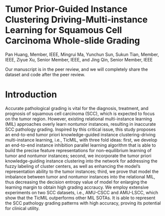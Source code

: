 # Tumor Prior-Guided Instance Clustering Driving-Multi-instance Learning for Squamous Cell Carcinoma Whole-slide Grading
Pan Huang, Member, IEEE, Mingrui Ma, Yunchun Sun, Sukun Tian, Member, IEEE, Ziyue Xu, Senior Member, IEEE, and Jing Qin, Senior Member, IEEE

Our manuscript is in the peer review, and we will completely share the dataset and code after the peer review.

# Introduction
Accurate pathological grading is vital for the diagnosis, treatment, and prognosis of squamous cell carcinoma (SCC), which is expected to focus on the tumor region. However, existing relational multi-instance learning (MIL) approaches overly learn nontumor instances, resulting in inaccurate SCC pathology grading. Inspired by this critical issue, this study proposes an end-to-end tumor priori knowledge-guided instance clustering-driving multi-instance learning, i.e., TicMIL, with three fold ideas: first, we develop an end-to-end instance inhibition parallel learning algorithm that is able to build the precise feature representations for non-equilibrium learning of tumor and nontumor instances; second, we incorporate the tumor priori knowledge-guiding instance clustering into the network for addressing the fuzzy labeling of cluster centers, as well as enhancing the model’s representation ability to the tumor instances; third, we prove that model the imbalance between tumor and nontumor instances into the relational MIL, thus decreasing the decision entropy value of model for enlarging the learning margin to obtain high grading accraucy. We employ extensive experiments on two SCC datasets, i.e., AMU-CSCC and AMU-LSCC, which show that the TicMIL outperforms other MIL SOTAs. It is able to represent the SCC pathology grading patterns with high accuracy, proving its potential for clinical utility.


